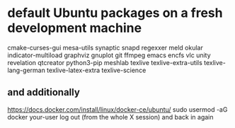 # default Ubuntu packages on a fresh development machine

cmake-curses-gui
mesa-utils
synaptic
snapd
regexxer
meld
okular
indicator-multiload
graphviz
gnuplot
git
ffmpeg
emacs
encfs
vlc
unity
revelation
qtcreator
python3-pip
meshlab
texlive
texlive-extra-utils
texlive-lang-german
texlive-latex-extra
texlive-science

## and additionally

https://docs.docker.com/install/linux/docker-ce/ubuntu/
sudo usermod -aG docker your-user
log out (from the whole X session) and back in again
